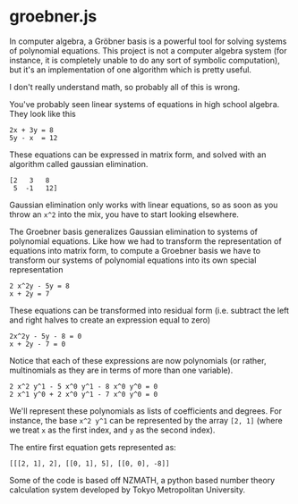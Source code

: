# groebner.js

In computer algebra, a Gröbner basis is a powerful tool for solving systems of polynomial equations. This project is not a computer algebra system (for instance, it is completely unable to do any sort of symbolic computation), but it's an implementation of one algorithm which is pretty useful.

I don't really understand math, so probably all of this is wrong. 

You've probably seen linear systems of equations in high school algebra. They look like this

    2x + 3y = 8
    5y - x  = 12

These equations can be expressed in matrix form, and solved with an algorithm called gaussian elimination.

    [2   3   8
     5  -1   12]

Gaussian elimination only works with linear equations, so as soon as you throw an `x^2` into the mix, you have to start looking elsewhere. 

The Groebner basis generalizes Gaussian elimination to systems of polynomial equations. Like how we had to transform the representation of equations into matrix form, to compute a Groebner basis we have to transform our systems of polynomial equations into its own special representation


    2 x^2y - 5y = 8
    x + 2y = 7

These equations can be transformed into residual form (i.e. subtract the left and right halves to create an expression equal to zero)

    2x^2y - 5y - 8 = 0
    x + 2y - 7 = 0

Notice that each of these expressions are now polynomials (or rather, multinomials as they are in terms of more than one variable). 

    2 x^2 y^1 - 5 x^0 y^1 - 8 x^0 y^0 = 0
    2 x^1 y^0 + 2 x^0 y^1 - 7 x^0 y^0 = 0

We'll represent these polynomials as lists of coefficients and degrees. For instance, the base `x^2 y^1` can be represented by the array `[2, 1]` (where we treat `x` as the first index, and `y` as the second index). 

The entire first equation gets represented as:

    [[[2, 1], 2], [[0, 1], 5], [[0, 0], -8]]


Some of the code is based off NZMATH, a python based number theory calculation system developed by Tokyo Metropolitan University.

